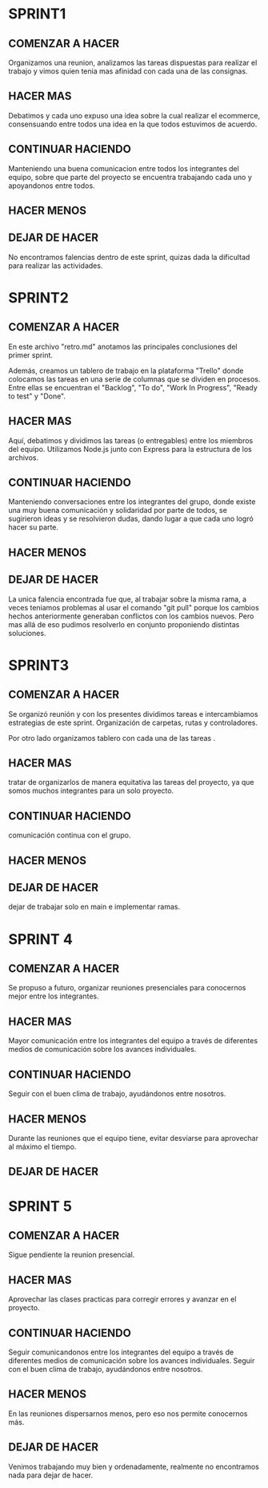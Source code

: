 # SPRINT1

## COMENZAR A HACER

Organizamos una reunion, analizamos las tareas dispuestas para realizar el trabajo y vimos quien tenia mas afinidad con cada una de las consignas.

## HACER MAS

Debatimos y cada uno expuso una idea sobre la cual realizar el ecommerce, consensuando entre todos una idea en la que todos estuvimos de acuerdo.

## CONTINUAR HACIENDO

Manteniendo una buena comunicacion entre todos los integrantes del equipo, sobre que parte del proyecto se encuentra trabajando cada uno y apoyandonos entre todos.

## HACER MENOS

## DEJAR DE HACER

No encontramos falencias dentro de este sprint, quizas dada la dificultad para realizar las actividades.

# SPRINT2

## COMENZAR A HACER

En este archivo "retro.md" anotamos las principales conclusiones del primer sprint.

Además, creamos un tablero de trabajo en la plataforma "Trello" donde colocamos las tareas en una serie de columnas que se dividen en procesos. Entre ellas se encuentran el "Backlog", "To do", "Work In Progress", "Ready to test" y "Done".

## HACER MAS

Aquí, debatimos y dividimos las tareas (o entregables) entre los miembros del equipo.
Utilizamos Node.js junto con Express para la estructura de los archivos.

## CONTINUAR HACIENDO

Manteniendo conversaciones entre los integrantes del grupo, donde existe una muy buena comunicación y solidaridad por parte de todos, se sugirieron ideas y se resolvieron dudas, dando lugar a que cada uno logró hacer su parte.

## HACER MENOS

## DEJAR DE HACER

La unica falencia encontrada fue que, al trabajar sobre la misma rama, a veces teniamos problemas al usar el comando "git pull" porque los cambios hechos anteriormente generaban conflictos con los cambios nuevos.
Pero mas allá de eso pudimos resolverlo en conjunto proponiendo distintas soluciones.

# SPRINT3

## COMENZAR A HACER

Se organizó reunión y con los presentes dividimos tareas e intercambiamos estrategias de este sprint. Organización de carpetas, rutas y controladores.

Por otro lado organizamos tablero con cada una de las tareas .

## HACER MAS

tratar de organizarlos de manera equitativa las tareas del proyecto, ya que somos muchos integrantes para un solo proyecto.

## CONTINUAR HACIENDO

comunicación continua con el grupo.

## HACER MENOS

## DEJAR DE HACER

dejar de trabajar solo en main e implementar ramas.

# SPRINT 4

## COMENZAR A HACER

Se propuso a futuro, organizar reuniones presenciales para conocernos mejor entre los integrantes.

## HACER MAS

Mayor comunicación entre los integrantes del equipo a través de diferentes medios de comunicación sobre los avances individuales.

## CONTINUAR HACIENDO

Seguir con el buen clima de trabajo, ayudándonos entre nosotros.

## HACER MENOS

Durante las reuniones que el equipo tiene, evitar desviarse para aprovechar al máximo el tiempo.

## DEJAR DE HACER



# SPRINT 5

## COMENZAR A HACER
Sigue pendiente la reunion presencial.

## HACER MAS
Aprovechar las clases practicas para corregir errores y avanzar en el proyecto.

## CONTINUAR HACIENDO
Seguir comunicandonos entre los integrantes del equipo a través de diferentes medios de comunicación sobre los avances individuales.
Seguir con el buen clima de trabajo, ayudándonos entre nosotros.

## HACER MENOS
En las reuniones dispersarnos menos, pero eso nos permite conocernos más.

## DEJAR DE HACER
Venimos trabajando muy bien y ordenadamente, realmente no encontramos nada para dejar de hacer.